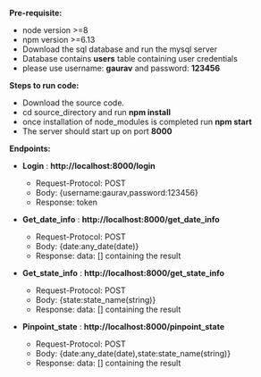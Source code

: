 **Pre-requisite:**

* node version >=8
* npm version >=6.13
* Download the sql database and run the mysql server
* Database contains **users** table containing user credentials
* please use username: **gaurav** and password: **123456**

**Steps to run code:**

* Download the source code.
* cd source_directory and run **npm install**
* once installation of node_modules is completed run **npm start**
* The server should start up on port **8000**

**Endpoints:**

* **Login** : **http://localhost:8000/login**
  * Request-Protocol: POST
  * Body: {username:gaurav,password:123456}
  * Response: token


* **Get_date_info** : **http://localhost:8000/get_date_info**
  * Request-Protocol: POST
  * Body: {date:any_date(date)}
  * Response: data: [] containing the result


* **Get_state_info** : **http://localhost:8000/get_state_info**

  * Request-Protocol: POST
  * Body: {state:state_name(string)}
  * Response: data: [] containing the result


* **Pinpoint_state** : **http://localhost:8000/pinpoint_state**
  * Request-Protocol: POST
  * Body: {date:any_date(date),state:state_name(string)}
  * Response: data: [] containing the result

